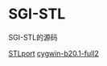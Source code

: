 # SGI-STL
SGI-STL的源码

[STLport][STLport]
[cygwin-b20.1-full2][cygwin]


[STLport]:https://github.com/Umbrella8671/SGI-STL/tree/master/STLport

[cygwin]:https://github.com/Umbrella8671/SGI-STL/tree/master/cygwin-b20.1-full2
